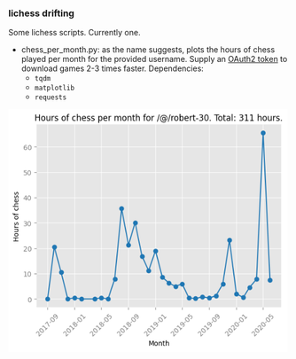 ### lichess drifting

Some lichess scripts. Currently one.

* chess_per_month.py: as the name suggests, plots the hours of chess played per month for the provided username. Supply an [OAuth2 token](https://lichess.org/account/oauth/token/create?) to download games 2-3 times faster.
Dependencies:
  + `tqdm`
  + `matplotlib`
  + `requests`
  
![](https://raw.githubusercontent.com/robert-30/lichess-drifting/master/robert-30.png)
